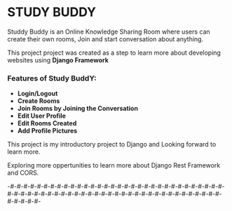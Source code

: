 # STUDY BUDDY

Studdy Buddy is an Online Knowledge Sharing Room where users can create their own rooms, Join and start conversation about anything.

This project project was created as a step to learn more about developing websites using **Django Framework**

### Features of Study BuddY:

- **Login/Logout**
- **Create Rooms**
- **Join Rooms by Joining the Conversation**
- **Edit User Profile**
- **Edit Rooms Created**
- **Add Profile Pictures**

This project is my introductory project to Django and Looking forward to learn more.

Exploring more oppertunities to learn more about Django Rest Framework and CORS.

-#-#-#-#-#-#-#-#-#-#-#-#-#-#-#-#-#-#-#-#-#-#-#-#-#-#-#-#-#-#-#-#-#-#-#-#-#-#-#-#-#-#-#-#-#-#-#-#-#-#-#-#-#-#-#-#-#-#-#-#-#-#-#-#-#-#-#-#-#-
